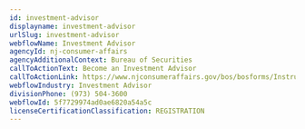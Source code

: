 ```yaml
---
id: investment-advisor
displayname: investment-advisor
urlSlug: investment-advisor
webflowName: Investment Advisor
agencyId: nj-consumer-affairs
agencyAdditionalContext: Bureau of Securities
callToActionText: Become an Investment Advisor
callToActionLink: https://www.njconsumeraffairs.gov/bos/bosforms/Instructions4-Investment-Advisers-and-Investment-Adviser-Representatives.pdf
webflowIndustry: Investment Advisor
divisionPhone: (973) 504-3600
webflowId: 5f7729974ad0ae6820a54a5c
licenseCertificationClassification: REGISTRATION
---
```


